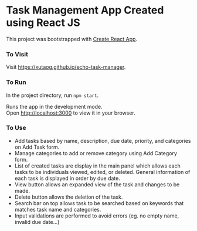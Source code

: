 # Task Management App Created using React JS

This project was bootstrapped with [Create React App](https://github.com/facebook/create-react-app).

### To Visit

Visit https://xutaog.github.io/echo-task-manager.

### To Run

In the project directory, run `npm start`.

Runs the app in the development mode.\
Open [http://localhost:3000](http://localhost:3000) to view it in your browser.

### To Use
* Add tasks based by name, description, due date, priority, and categories on Add Task form.
* Manage categories to add or remove category using Add Category form.
* List of created tasks are display in the main panel which allows each tasks to be individuals viewed, edited, or deleted. General information of each task is displayed in order by due date.
* View button allows an expanded view of the task and changes to be made.
* Delete button allows the deletion of the task.
* Search bar on top allows task to be searched based on keywords that matches task name and categories.
* Input validations are performed to avoid errors (eg. no empty name, invalid due date...)

